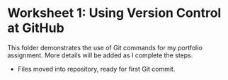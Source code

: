# Worksheet 1: Using Version Control at GitHub

This folder demonstrates the use of Git commands for my portfolio assignment.
More details will be added as I complete the steps.

- Files moved into repository, ready for first Git commit.